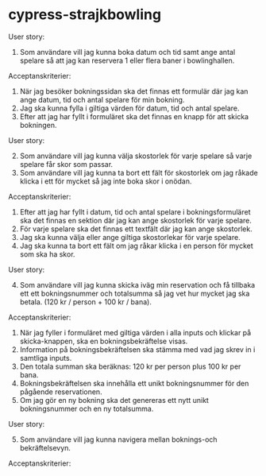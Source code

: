 # cypress-strajkbowling

User story: 

 1. Som användare vill jag kunna boka datum och tid samt ange antal spelare så att jag kan reservera 1 eller flera baner i bowlinghallen.

Acceptanskriterier: 

 1. När jag besöker bokningssidan ska det finnas ett formulär där jag kan ange datum, tid och antal spelare för min bokning.
 2. Jag ska kunna fylla i giltiga värden för datum, tid och antal spelare.
 3. Efter att jag har fyllt i formuläret ska det finnas en knapp för att skicka bokningen.

User story: 
 
 2. Som användare vill jag kunna välja skostorlek för varje spelare så varje spelare får skor som passar.
 3. Som användare vill jag kunna ta bort ett fält för skostorlek om jag råkade klicka i ett för mycket så jag inte boka skor i onödan.

Acceptanskriterier: 

 1. Efter att jag har fyllt i datum, tid och antal spelare i bokningsformuläret ska det finnas en sektion där jag kan ange skostorlek för varje spelare.
 2. För varje spelare ska det finnas ett textfält där jag kan ange skostorlek.
 3. Jag ska kunna välja eller ange giltiga skostorlekar för varje spelare.
 4. Jag ska kunna ta bort ett fält om jag råkar klicka i en person för mycket som ska ha skor.

User story:

 4. Som användare vill jag kunna skicka iväg min reservation och få tillbaka ett ett bokningsnummer och totalsumma så jag vet hur mycket jag ska betala. (120 kr / person + 100 kr / bana).

Acceptanskriterier:

 1. När jag fyller i formuläret med giltiga värden i alla inputs och klickar på skicka-knappen, ska en bokningsbekräftelse visas.
 2. Information på bokningsbekräftelsen ska stämma med vad jag skrev in i samtliga inputs.
 3. Den totala summan ska beräknas: 120 kr per person plus 100 kr per bana.
 4. Bokningsbekräftelsen ska innehålla ett unikt bokningsnummer för den pågående reservationen.
 5. Om jag gör en ny bokning ska det genereras ett nytt unikt bokningsnummer och en ny totalsumma.

User story: 

5. Som användare vill jag kunna navigera mellan boknings-och bekräftelsevyn.

Acceptanskriterier:
